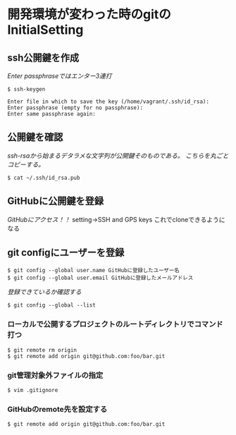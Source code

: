 # 開発環境が変わった時のgitのInitialSetting

## ssh公開鍵を作成
*Enter passphraseではエンター3連打*
```
$ ssh-keygen
```
```
Enter file in which to save the key (/home/vagrant/.ssh/id_rsa):
Enter passphrase (empty for no passphrase):
Enter same passphrase again:
```

## 公開鍵を確認
*ssh-rsaから始まるデタラメな文字列が公開鍵そのものである。
こちらを丸ごとコピーする。*
```
$ cat ~/.ssh/id_rsa.pub
```

## GitHubに公開鍵を登録
*GitHubにアクセス！！*
setting->SSH and GPS keys
これでcloneできるようになる

## git configにユーザーを登録

```
$ git config --global user.name GitHubに登録したユーザー名
$ git config --global user.email GitHubに登録したメールアドレス
```

*登録できているか確認する*
```
$ git config --global --list
```

### ローカルで公開するプロジェクトのルートディレクトリでコマンド打つ
```
$ git remote rm origin
$ git remote add origin git@github.com:foo/bar.git
```

### git管理対象外ファイルの指定
```
$ vim .gitignore
```

### GitHubのremote先を設定する
```
$ git remote add origin git@github.com:foo/bar.git
```
